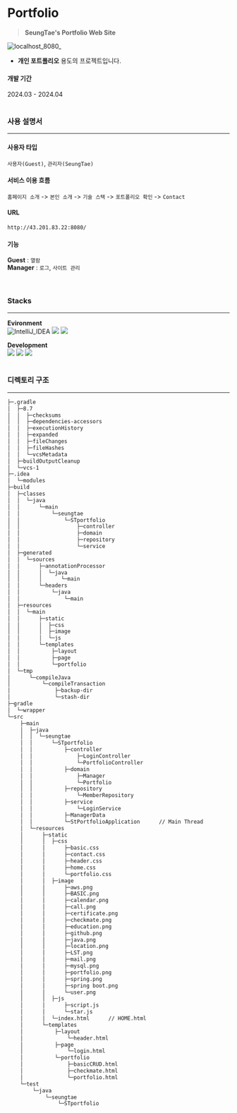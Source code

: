 # Portfolio
> **SeungTae's Portfolio Web Site**

![localhost_8080_](https://github.com/SeungTaeGit/Portfolio/assets/129585999/e89cc28a-150f-4b23-b8c2-9add6036f40e)

- **개인 포트폴리오** 용도의 프로젝트입니다.

  
#### 개발 기간
2024.03 - 2024.04
<br>
<br>


### 사용 설명서
---
  #### 사용자 타입
  `사용자(Guest)`, `관리자(SeungTae)`
  #### 서비스 이용 흐름
  `홈페이지 소개` -> `본인 소개` -> `기술 스택` -> `포트폴리오 확인` -> `Contact`
  #### URL
  ```
  http://43.201.83.22:8080/
  ```
  #### 기능
  **Guest** : `열람` <br>
  **Manager** : `로그`, `사이트 관리` <br>
<br>
<br>


### Stacks
---
**Evironment** <br>
<img src="https://img.shields.io/badge/IntelliJ_IDEA-000000?style=for-the-badge&amp;logo=IntelliJ%20IDEA&amp;logoColor=white" alt="IntelliJ_IDEA">
<img src="https://img.shields.io/badge/Git-F05032?style=for-the-badge&logo=Git&logoColor=white">   <!-- Git -->
<img src="https://img.shields.io/badge/Github-181717?style=for-the-badge&logo=GitHub&logoColor=white">   <!-- Github -->

**Development** <br>
<img src="https://img.shields.io/badge/java-007396?style=for-the-badge&logo=OpenJDK&logoColor=white">   <!-- Java -->
<img src="https://img.shields.io/badge/Spring-6DB33F?style=for-the-badge&logo=Spring&logoColor=white">  <!-- Spring -->
<img src="https://img.shields.io/badge/springboot-6DB33F?style=for-the-badge&logo=springboot&logoColor=white">  <!-- Spring boot -->
<br>
<br>


### 디렉토리 구조
---
```bash
├─.gradle
│  ├─8.7
│  │  ├─checksums
│  │  ├─dependencies-accessors
│  │  ├─executionHistory
│  │  ├─expanded
│  │  ├─fileChanges
│  │  ├─fileHashes
│  │  └─vcsMetadata
│  ├─buildOutputCleanup
│  └─vcs-1
├─.idea
│  └─modules
├─build
│  ├─classes
│  │  └─java
│  │      └─main
│  │          └─seungtae
│  │              └─STportfolio
│  │                  ├─controller
│  │                  ├─domain
│  │                  ├─repository
│  │                  └─service
│  ├─generated
│  │  └─sources
│  │      ├─annotationProcessor
│  │      │  └─java
│  │      │      └─main
│  │      └─headers
│  │          └─java
│  │              └─main
│  ├─resources
│  │  └─main
│  │      ├─static
│  │      │  ├─css
│  │      │  ├─image
│  │      │  └─js
│  │      └─templates
│  │          ├─layout
│  │          ├─page
│  │          └─portfolio
│  └─tmp
│      └─compileJava
│          └─compileTransaction
│              ├─backup-dir
│              └─stash-dir
├─gradle
│  └─wrapper
└─src
    ├─main
    │  ├─java
    │  │  └─seungtae
    │  │      └─STportfolio
    │  │          ├─controller
    │  │              ├─LoginController
    │  │              └─PortfolioController
    │  │          ├─domain
    │  │              ├─Manager
    │  │              └─Portfolio
    │  │          ├─repository
    │  │              └─MemberRepository
    │  │          ├─service
    │  │              └─LoginService
    │  │          ├─ManagerData
    │  │          └─StPortfolioApplication      // Main Thread
    │  └─resources
    │      ├─static
    │      │  ├─css
    │      │      ├─basic.css
    │      │      ├─contact.css
    │      │      ├─header.css
    │      │      ├─home.css
    │      │      └─portfolio.css
    │      │  ├─image
    │      │      ├─aws.png
    │      │      ├─BASIC.png
    │      │      ├─calendar.png
    │      │      ├─call.png
    │      │      ├─certificate.png
    │      │      ├─checkmate.png
    │      │      ├─education.png
    │      │      ├─github.png
    │      │      ├─java.png
    │      │      ├─location.png
    │      │      ├─LST.png
    │      │      ├─mail.png
    │      │      ├─mysql.png
    │      │      ├─portfolio.png
    │      │      ├─spring.png
    │      │      ├─spring boot.png
    │      │      └─user.png
    │      │  ├─js
    │      │      ├─script.js
    │      │      └─star.js
    │      │  └─index.html      // HOME.html
    │      └─templates
    │          ├─layout
    │              └─header.html
    │          ├─page
    │              └─login.html
    │          └─portfolio
    │              ├─basicCRUD.html
    │              ├─checkmate.html
    │              └─portfolio.html
    └─test
        └─java
            └─seungtae
                └─STportfolio
```
